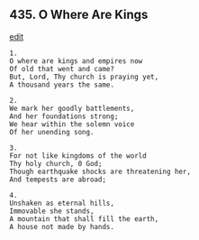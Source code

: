 
## 435.  O Where Are Kings
[edit](https://docs.google.com/document/d/1_0AN_P4ae8sV_cqWAjvbfUi6F_d0VR9s/edit?mode=html)



    1.
    O where are kings and empires now 
    Of old that went and came? 
    But, Lord, Thy church is praying yet, 
    A thousand years the same. 

    2.
    We mark her goodly battlements, 
    And her foundations strong; 
    We hear within the solemn voice 
    Of her unending song. 

    3.
    For not like kingdoms of the world 
    Thy holy church, 0 God; 
    Though earthquake shocks are threatening her, 
    And tempests are abroad; 

    4.
    Unshaken as eternal hills, 
    Immovable she stands, 
    A mountain that shall fill the earth, 
    A house not made by hands.
